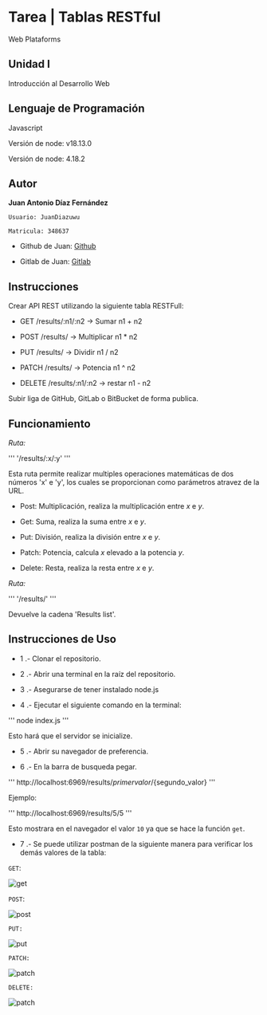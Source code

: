 # Tarea | Tablas RESTful

Web Plataforms

## Unidad I

Introducción al Desarrollo Web

## Lenguaje de Programación

Javascript

Versión de node: v18.13.0

Versión de node: 4.18.2

## Autor

**Juan Antonio Díaz Fernández**

	Usuario: JuanDiazuwu

	Matricula: 348637

* Github de Juan: [Github](https://github.com/JuanDiazuwu)

* Gitlab de Juan: [Gitlab](https://gitlab.com/a348637)

## Instrucciones

Crear API REST utilizando la siguiente tabla RESTFull:

 * GET /results/:n1/:n2 -> Sumar n1 + n2

 * POST /results/ -> Multiplicar n1 * n2

 * PUT /results/ -> Dividir n1 / n2

 * PATCH /results/ -> Potencia n1 ^ n2

 * DELETE /results/:n1/:n2 -> restar n1 - n2

Subir liga de GitHub, GitLab o BitBucket de forma publica.

## Funcionamiento

*Ruta:*

'''
    '/results/:x/:y'
'''

Esta ruta permite realizar multiples operaciones matemáticas de dos números 'x' e 'y', los cuales se proporcionan como parámetros atravez de la URL.

 * Post: Multiplicación, realiza la multiplicación entre _x_ e _y_.

 * Get: Suma, realiza la suma entre _x_ e _y_.

 * Put: División, realiza la división entre _x_ e _y_.

 * Patch: Potencia, calcula _x_ elevado a la potencia _y_.

 * Delete: Resta, realiza la resta entre _x_ e _y_.

 *Ruta:*

 '''
    '/results/'
'''

Devuelve la cadena 'Results list'.

## Instrucciones de Uso

 * 1 .- Clonar el repositorio.

 * 2 .- Abrir una terminal en la raíz del repositorio.

 * 3 .- Asegurarse de tener instalado node.js

 * 4 .- Ejecutar el siguiente comando en la terminal:

 '''
 node index.js
 '''

Esto hará que el servidor se inicialize.

 * 5 .- Abrir su navegador de preferencia.

 * 6 .- En la barra de busqueda pegar.

'''
http://localhost:6969/results/${primervalor}/${segundo_valor}
'''

Ejemplo: 

'''
http://localhost:6969/results/5/5
'''

Esto mostrara en el navegador el valor `10` ya que se hace la función `get`.

 * 7 .- Se puede utilizar postman de la siguiente manera para verificar los demás valores de la tabla:

`GET`:

![get](./img/get.jpeg)

`POST`:

![post](./img/post.jpeg)

`PUT:`

![put](./img/put.jpeg)

`PATCH:`

![patch](./img/patch.jpeg)

`DELETE:`

![patch](./img/delete.jpeg)